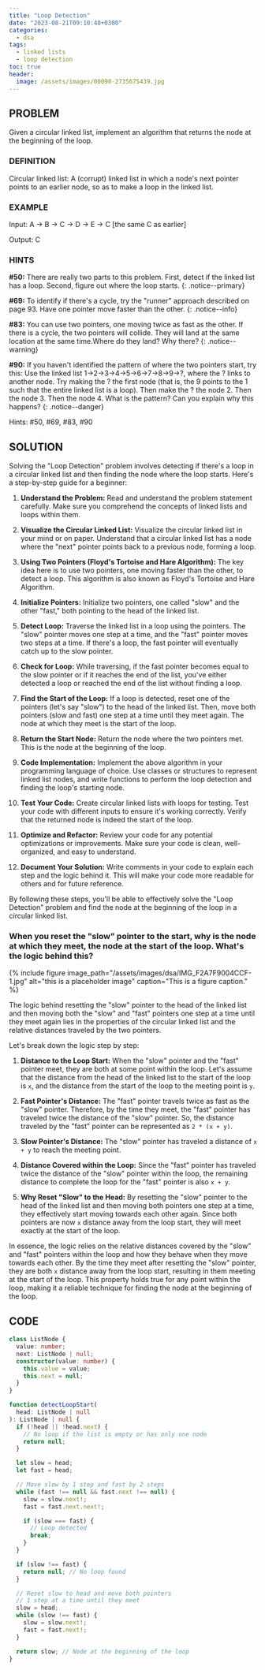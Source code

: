 ```yaml
---
title: "Loop Detection"
date: "2023-08-21T09:10:48+0300"
categories:
  - dsa
tags:
  - linked lists
  - loop detection
toc: true
header:
  image: /assets/images/00090-2735675439.jpg
---
```


## PROBLEM

Given a circular linked list, implement an algorithm that returns the node at the beginning of the loop.

### DEFINITION

Circular linked list: A (corrupt) linked list in which a node's next pointer points to an earlier node, so as to make a loop in the linked list.

### EXAMPLE

Input: A -> B -> C -> D -> E -> C [the same C as earlier]

Output: C

### HINTS
<!-- primary/info/warning/success/danger -->

**#50:** There are really two parts to this problem. First, detect if the linked list has a loop. Second, figure out where the loop starts.
{: .notice--primary}

**#69:** To identify if there's a cycle, try the "runner" approach described on page 93. Have one pointer move faster than the other.
{: .notice--info}

**#83:** You can use two pointers, one moving twice as fast as the other. If there is a cycle, the two pointers will collide. They will land at the same location at the same time.Where do they land? Why there?
{: .notice--warning}

**#90:** If you haven't identified the pattern of where the two pointers start, try this: Use the linked list 1->2->3->4->5->6->7->8->9->?,
where the ? links to another node. Try making the ? the first node (that is, the 9 points to the 1 such that the entire linked list is a loop). Then make the ? the node 2. Then
the node 3. Then the node 4. What is the pattern? Can you explain why this happens?
{: .notice--danger}

Hints: #50, #69, #83, #90 

## SOLUTION

Solving the "Loop Detection" problem involves detecting if there's a loop in a circular linked list and then finding the node where the loop starts. Here's a step-by-step guide for a beginner:

1. **Understand the Problem:**
   Read and understand the problem statement carefully. Make sure you comprehend the concepts of linked lists and loops within them.

2. **Visualize the Circular Linked List:**
   Visualize the circular linked list in your mind or on paper. Understand that a circular linked list has a node where the "next" pointer points back to a previous node, forming a loop.

3. **Using Two Pointers (Floyd's Tortoise and Hare Algorithm):**
   The key idea here is to use two pointers, one moving faster than the other, to detect a loop. This algorithm is also known as Floyd's Tortoise and Hare Algorithm.

4. **Initialize Pointers:**
   Initialize two pointers, one called "slow" and the other "fast," both pointing to the head of the linked list.

5. **Detect Loop:**
   Traverse the linked list in a loop using the pointers. The "slow" pointer moves one step at a time, and the "fast" pointer moves two steps at a time. If there's a loop, the fast pointer will eventually catch up to the slow pointer.

6. **Check for Loop:**
   While traversing, if the fast pointer becomes equal to the slow pointer or if it reaches the end of the list, you've either detected a loop or reached the end of the list without finding a loop.

7. **Find the Start of the Loop:**
   If a loop is detected, reset one of the pointers (let's say "slow") to the head of the linked list. Then, move both pointers (slow and fast) one step at a time until they meet again. The node at which they meet is the start of the loop.

8. **Return the Start Node:**
   Return the node where the two pointers met. This is the node at the beginning of the loop.

9. **Code Implementation:**
   Implement the above algorithm in your programming language of choice. Use classes or structures to represent linked list nodes, and write functions to perform the loop detection and finding the loop's starting node.

10. **Test Your Code:**
    Create circular linked lists with loops for testing. Test your code with different inputs to ensure it's working correctly. Verify that the returned node is indeed the start of the loop.

11. **Optimize and Refactor:**
    Review your code for any potential optimizations or improvements. Make sure your code is clean, well-organized, and easy to understand.

12. **Document Your Solution:**
    Write comments in your code to explain each step and the logic behind it. This will make your code more readable for others and for future reference.

By following these steps, you'll be able to effectively solve the "Loop Detection" problem and find the node at the beginning of the loop in a circular linked list.

### When you reset the "slow" pointer to the start, why is the node at which they meet, the node at the start of the loop. What's the logic behind this?

{% include figure image_path="/assets/images/dsa/IMG_F2A7F9004CCF-1.jpg" alt="this is a placeholder image" caption="This is a figure caption." %}

The logic behind resetting the "slow" pointer to the head of the linked list and then moving both the "slow" and "fast" pointers one step at a time until they meet again lies in the properties of the circular linked list and the relative distances traveled by the two pointers.

Let's break down the logic step by step:

1. **Distance to the Loop Start:**
   When the "slow" pointer and the "fast" pointer meet, they are both at some point within the loop. Let's assume that the distance from the head of the linked list to the start of the loop is `x`, and the distance from the start of the loop to the meeting point is `y`.

2. **Fast Pointer's Distance:**
   The "fast" pointer travels twice as fast as the "slow" pointer. Therefore, by the time they meet, the "fast" pointer has traveled twice the distance of the "slow" pointer. So, the distance traveled by the "fast" pointer can be represented as `2 * (x + y)`.

3. **Slow Pointer's Distance:**
   The "slow" pointer has traveled a distance of `x + y` to reach the meeting point.

4. **Distance Covered within the Loop:**
   Since the "fast" pointer has traveled twice the distance of the "slow" pointer within the loop, the remaining distance to complete the loop for the "fast" pointer is also `x + y`.

5. **Why Reset "Slow" to the Head:**
   By resetting the "slow" pointer to the head of the linked list and then moving both pointers one step at a time, they effectively start moving towards each other again. Since both pointers are now `x` distance away from the loop start, they will meet exactly at the start of the loop.

In essence, the logic relies on the relative distances covered by the "slow" and "fast" pointers within the loop and how they behave when they move towards each other. By the time they meet after resetting the "slow" pointer, they are both `x` distance away from the loop start, resulting in them meeting at the start of the loop. This property holds true for any point within the loop, making it a reliable technique for finding the node at the beginning of the loop.

## CODE

```ts
class ListNode {
  value: number;
  next: ListNode | null;
  constructor(value: number) {
    this.value = value;
    this.next = null;
  }
}

function detectLoopStart(
  head: ListNode | null
): ListNode | null {
  if (!head || !head.next) {
    // No loop if the list is empty or has only one node
    return null; 
  }

  let slow = head;
  let fast = head;

  // Move slow by 1 step and fast by 2 steps
  while (fast !== null && fast.next !== null) {
    slow = slow.next!;
    fast = fast.next.next!;

    if (slow === fast) {
      // Loop detected
      break;
    }
  }

  if (slow !== fast) {
    return null; // No loop found
  }

  // Reset slow to head and move both pointers
  // 1 step at a time until they meet
  slow = head;
  while (slow !== fast) {
    slow = slow.next!;
    fast = fast.next!;
  }

  return slow; // Node at the beginning of the loop
}
```
